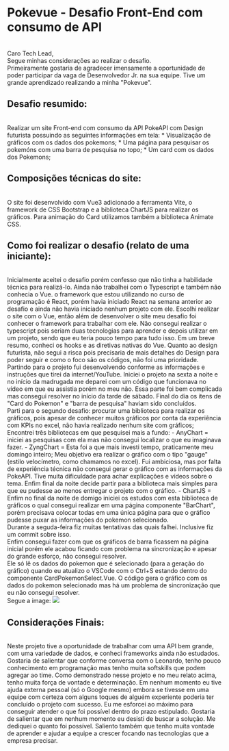 # Pokevue - Desafio Front-End com consumo de API
<br>
Caro Tech Lead,
<br>
Segue minhas considerações ao realizar o desafio.
<br>
Primeiramente gostaria de agradecer imensamente a oportunidade de poder participar da vaga de Desenvolvedor Jr. na sua equipe. Tive um grande aprendizado realizando a minha "Pokevue".
<br>

## Desafio resumido:
<br>
Realizar um site Front-end com consumo da API PokeAPI com Design futurista possuindo as seguintes informações em tela: 
* Visualização de gráficos com os dados dos pokemons;
* Uma página para pesquisar os pokemóns com uma barra de pesquisa no topo;
* Um card com os dados dos Pokemons;
<br>


## Composições técnicas do site:
<br>
O site foi desenvolvido com Vue3 adicionado a ferramenta Vite, o framework de CSS Bootstrap e a biblioteca ChartJS para realizar os gráficos. Para animação do Card utilizamos também a biblioteca Animate CSS.
<br>

## Como foi realizar o desafio (relato de uma iniciante):
<br>
Inicialmente aceitei o desafio porém confesso que não tinha a habilidade técnica para realizá-lo.
Ainda não trabalhei com o Typescript e também não conhecia o Vue. o framework que estou utilizando no curso de programação é React, porém havia iniciado React na semana anterior ao desafio e ainda não havia iniciado nenhum projeto com ele.
Escolhi realizar o site com o Vue, então além de desenvolver o site meu desafio foi conhecer o framework para trabalhar com ele. Não consegui realizar o typescript pois seriam duas tecnologias para aprender e depois utilizar em um projeto, sendo que eu teria pouco tempo para tudo isso.
Em um breve resumo, conheci os hooks e as diretivas nativas do Vue.
Quanto ao design futurista, não segui a risca pois precisaria de mais detalhes do Design para poder seguir e como o foco são os códigos, não foi uma prioridade.
Partindo para o projeto fui desenvolvendo conforme as informações e instruções que tirei da internet/YouTube.
Iniciei o projeto na sexta a noite e no início da madrugada me deparei com um código que funcionava no vídeo em que eu assistia porém no meu não. Essa parte foi bem complicada mas consegui resolver no início da tarde de sábado. Final do dia os itens de "Card do Pokemon" e "barra de pesquisa" haviam sido concluídos.
<br>
Parti para o segundo desafio: procurar uma biblioteca para realizar os gráficos, pois apesar de conhecer muitos gráficos por conta da experiência com KPIs no excel, não havia realizado nenhum site com gráficos;
<br>
Encontrei três bibliotecas em que pesquisei mais a fundo:
- AnyChart = iniciei as pesquisas com ela mas não consegui localizar o que eu imaginava fazer.
- ZyngChart = Esta foi a que mais investi tempo, praticamente meu domingo inteiro; Meu objetivo era realizar o gráfico com o tipo "gauge" (estilo velocímetro, como chamamos no excel). Fui ambiciosa, mas por falta de experiência técnica não consegui gerar o gráfico com as informações da PokeAPI. Tive muita dificuldade para achar explicações e vídeos sobre o tema. Enfim final da noite decide partir para a biblioteca mais simples para que eu pudesse ao menos entregar o projeto com o gráfico.
- ChartJS = Enfim no final da noite de domigo iniciei os estudos com esta biblioteca de gráficos o qual consegui realizar em uma página componente "BarChart", porém precisava colocar todas em uma única página para que o gráfico pudesse puxar as informações do pokemon selecionado.
<br>
Durante a seguda-feira fiz muitas tentativas das quais falhei. Inclusive fiz um commit sobre isso.
<br>
Enfim consegui fazer com que os gráficos de barra ficassem na página inicial porém ele acabou ficando com problema na sincronização e apesar do grande esforço, não consegui resolver.
<br>
Ele só lê os dados do pokemon que é selecionado (para a geração do gráfico) quando eu atualizo o VSCode com o Ctrl+S estando dentro do componente CardPokemonSelect.Vue. O código gera o gráfico com os dados do pokemon selecionado mas há um problema de sincronização que eu não consegui resolver.
<br>
Segue a image:
<img src="./src/assets/gráfico-na-tela.png">
<br>

## Considerações Finais:
<br>
Neste projeto tive a oportunidade de trabalhar com uma API bem grande, com uma variedade de dados, e conheci frameworks ainda não estudados.
Gostaria de salientar que conforme conversa com o Leonardo, tenho pouco conhecimento em programação mas tenho muita softskills que podem agregar ao time.
Como demonstrado nesse projeto e no meu relato acima, tenho muita força de vontade e determinação. Em nenhum momento eu tive ajuda externa pessoal (só o Google mesmo) embora se tivesse em uma equipe com certeza com alguns toques de alguém experiente poderia ter concluído o projeto com sucesso.
Eu me esforcei ao máximo para conseguir atender o que foi possível dentro do prazo estipulado. Gostaria de salientar que em nenhum momento eu desisti de buscar a solução. Me dediquei o quanto foi possível.
Saliento também que tenho muita vontade de aprender e ajudar a equipe a crescer focando nas tecnologias que a empresa precisar.

